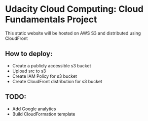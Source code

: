 # Udacity Cloud Computing: Cloud Fundamentals Project
 This static website will be hosted on AWS S3 and distributed using CloudFront

## How to deploy:
 - Create a publicly accessible s3 bucket
 - Upload src to s3
 - Create IAM Policy for s3 bucket
 - Create CloudFront distribution for s3 bucket

## TODO:
 - Add Google analytics
 - Build CloudFormation template
